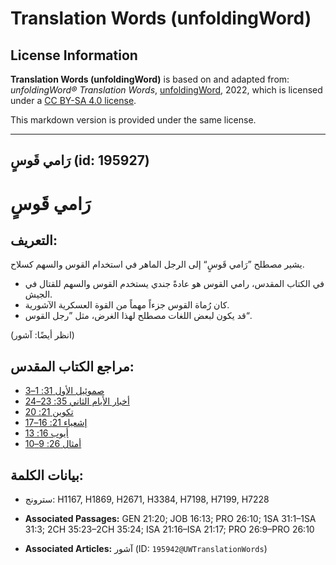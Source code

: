 # Translation Words (unfoldingWord)

## License Information

**Translation Words (unfoldingWord)** is based on and adapted from: _unfoldingWord® Translation Words_, [unfoldingWord](https://unfoldingword.org/utw), 2022, which is licensed under a [CC BY-SA 4.0 license](https://creativecommons.org/licenses/by-sa/4.0/legalcode.en).

This markdown version is provided under the same license.



--------------------------------

## رَامي قَوسٍ (id: 195927)

رَامي قَوسٍ
===========

التعريف:
--------

يشير مصطلح ”رَامي قَوسٍ“ إلى الرجل الماهر في استخدام القوس والسهم كسلاح.

* في الكتاب المقدس، رامي القوس هو عادةً جندي يستخدم القوس والسهم للقتال في الجيش.
* كان رُماة القوس جزءاً مهماً من القوة العسكرية الآشورية.
* قد يكون لبعض اللغات مصطلح لهذا الغرض، مثل ”رجل القوس“.

(انظر أيضًا: آشور)

مراجع الكتاب المقدس:
--------------------

* [صموئيل الأول 31: 1–3](https://ref.ly/1Sam31:1-1Sam31:3)
* [أخبار الأيام الثاني 35: 23–24](https://ref.ly/2Chr35:23-2Chr35:24)
* [تكوين 21: 20](https://ref.ly/Gen21:20)
* [إشعياء 21: 16–17](https://ref.ly/Isa21:16-Isa21:17)
* [أيوب 16: 13](https://ref.ly/Job16:13)
* [أمثال 26: 9–10](https://ref.ly/Prov26:9-Prov26:10)

بيانات الكلمة:
--------------

* سترونج: H1167, H1869, H2671, H3384, H7198, H7199, H7228

* **Associated Passages:** GEN 21:20; JOB 16:13; PRO 26:10; 1SA 31:1–1SA 31:3; 2CH 35:23–2CH 35:24; ISA 21:16–ISA 21:17; PRO 26:9–PRO 26:10
* **Associated Articles:** آشور (ID: `195942@UWTranslationWords`)


